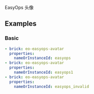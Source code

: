 EasyOps 头像

## Examples

### Basic

```yaml preview gap
- brick: eo-easyops-avatar
  properties:
    nameOrInstanceId: easyops
- brick: eo-easyops-avatar
  properties:
    nameOrInstanceId: easyops1
- brick: eo-easyops-avatar
  properties:
    nameOrInstanceId: easyops_invalid
```
